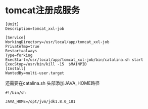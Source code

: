 # tomcat注册成服务


```properties
[Unit]
Description=tomcat_xxl-job

[Service]
WorkingDirectory=/usr/local/app/tomcat_xxl-job
PrivateTmp=true
Restart=always
Type=forking
ExecStart=/usr/local/app/tomcat_xxl-job/bin/catalina.sh start
ExecStop=/usr/bin/kill -15  $MAINPID
[Install]
WantedBy=multi-user.target
```


还需要在catalina.sh 头部添加JAVA_HOME路径

```Shell
#!/bin/sh

JAVA_HOME=/opt/jvm/jdk1.8.0_181

```

